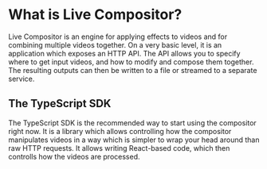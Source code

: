# What is Live Compositor?

Live Compositor is an engine for applying effects to videos and for combining multiple videos together.
On a very basic level, it is an application which exposes an HTTP API.
The API allows you to specify where to get input videos, and how to modify and compose them together.
The resulting outputs can then be written to a file or streamed to a separate service.

## The TypeScript SDK

The TypeScript SDK is the recommended way to start using the compositor right now.
It is a library which allows controlling how the compositor manipulates videos in a way which is simpler to wrap your head around than raw HTTP requests.
It allows writing React-based code, which then controlls how the videos are processed.


